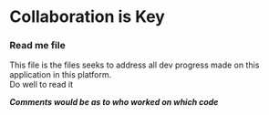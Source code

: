 # Collaboration is Key

### Read me file

This file is the files seeks to address all dev progress made on this application in this platform. <br>
Do well to read it <br>

_**Comments would be as to who worked on which code**_

